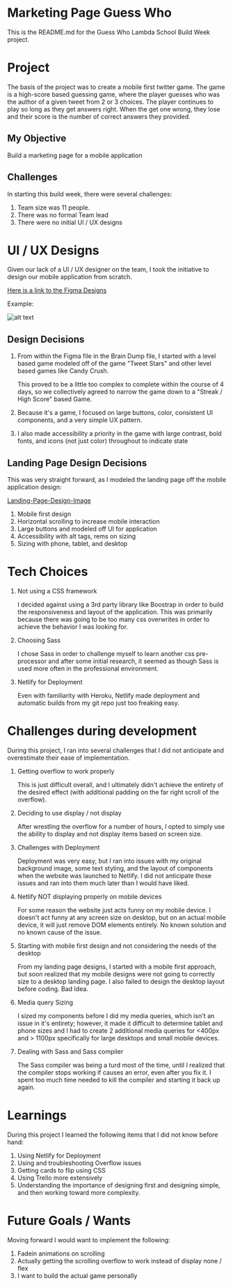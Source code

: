 # Marketing Page Guess Who

This is the README.md for the Guess Who Lambda School Build Week project.

# Project

The basis of the project was to create a mobile first twitter game. The game is a high-score based guessing game, where the player guesses who was the author of a given tweet from 2 or 3 choices. The player continues to play so long as they get answers right. When the get one wrong, they lose and their score is the number of correct answers they provided.

## My Objective

Build a marketing page for a mobile application

## Challenges

In starting this build week, there were several challenges:

1. Team size was 11 people.
2. There was no formal Team lead
3. There were no initial UI / UX designs

# UI / UX Designs

Given our lack of a UI / UX designer on the team, I took the initiative to design our mobile application from scratch.

[Here is a link to the Figma Designs](https://www.figma.com/file/d34mD8cxoaqJfwWJhRodei/Lambda-1-Guess-Who?node-id=6%3A19604)

Example:

![alt text](https://raw.githubusercontent.com/lambda-guess-who/marketing-page-lucas/master/imgs/Game-Correct-Answer.png)

## Design Decisions

1. From within the Figma file in the Brain Dump file, I started with a level based game modeled off of the game "Tweet Stars" and other level based games like Candy Crush.

    This proved to be a little too complex to complete within the course of 4 days, so we collectively agreed to narrow the game down to a "Streak / High Score" based Game.

2. Because it's a game, I focused on large buttons, color, consistent UI components, and a very simple UX pattern.

3. I also made accessibility a priority in the game with large contrast, bold fonts, and icons (not just color) throughout to indicate state

## Landing Page Design Decisions

This was very straight forward, as I modeled the landing page off the mobile application design:

[Landing-Page-Design-Image](https://raw.githubusercontent.com/lambda-guess-who/marketing-page-lucas/master/imgs/landing-page.png 'Landing Page Design')

1. Mobile first design
2. Horizontal scrolling to increase mobile interaction
3. Large buttons and modeled off UI for application
4. Accessibility with alt tags, rems on sizing
5. Sizing with phone, tablet, and desktop

# Tech Choices

1. Not using a CSS framework

    I decided against using a 3rd party library like Boostrap in order to build the responsiveness and layout of the application. This was primarily because there was going to be too many css overwrites in order to achieve the behavior I was looking for.

2. Choosing Sass

    I chose Sass in order to challenge myself to learn another css pre-processor and after some initial research, it seemed as though Sass is used more often in the professional environment.

3. Netlify for Deployment

    Even with familiarity with Heroku, Netlify made deployment and automatic builds from my git repo just too freaking easy.

# Challenges during development

During this project, I ran into several challenges that I did not anticipate and overestimate their ease of implementation.

1. Getting overflow to work properly

    This is just difficult overall, and I ultimately didn't achieve the entirety of the desired effect (with additional padding on the far right scroll of the overflow).

2. Deciding to use display / not display

    After wrestling the overflow for a number of hours, I opted to simply use the ability to display and not display items based on screen size.

3. Challenges with Deployment

    Deployment was very easy, but I ran into issues with my original background image, some text styling, and the layout of components when the website was launched to Netlify. I did not anticipate those issues and ran into them much later than I would have liked.

4. Netlify NOT displaying properly on mobile devices

    For some reason the website just acts funny on my mobile device. I doesn't act funny at any screen size on desktop, but on an actual mobile device, it will just remove DOM elements entirely. No known solution and no known cause of the issue.

5. Starting with mobile first design and not considering the needs of the desktop

    From my landing page designs, I started with a mobile first approach, but soon realized that my mobile designs were not going to correctly size to a desktop landing page. I also failed to design the desktop layout before coding. Bad Idea.

6. Media query Sizing

    I sized my components before I did my media queries, which isn't an issue in it's entirety; however, it made it difficult to determine tablet and phone sizes and I had to create 2 additional media queries for <400px and > 1100px specifically for large desktops and small mobile devices.

7. Dealing with Sass and Sass compiler

    The Sass compiler was being a turd most of the time, until I realized that the compiler stops working if causes an error, even after you fix it. I spent too much time needed to kill the compiler and starting it back up again.

# Learnings

During this project I learned the following items that I did not know before hand:

1. Using Netlify for Deployment
2. Using and troubleshooting Overflow issues
3. Getting cards to flip using CSS
4. Using Trello more extensively
5. Understanding the importance of designing first and designing simple, and then working toward more complexity.

# Future Goals / Wants

Moving forward I would want to implement the following:

1. Fadein animations on scrolling
2. Actually getting the scrolling overflow to work instead of display none / flex
3. I want to build the actual game personally
